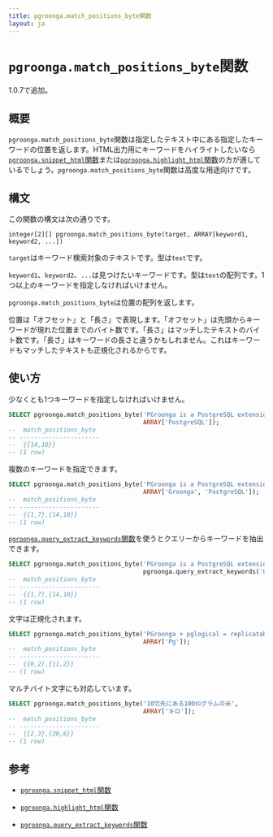 ```yaml
---
title: pgroonga.match_positions_byte関数
layout: ja
---
```


# `pgroonga.match_positions_byte`関数

1.0.7で追加。

## 概要

`pgroonga.match_positions_byte`関数は指定したテキスト中にある指定したキーワードの位置を返します。HTML出力用にキーワードをハイライトしたいなら[`pgroonga.snippet_html`関数](pgroonga-snippet-html.html)または[`pgroonga.highlight_html`関数](pgroonga-highlight-html.html)の方が適しているでしょう。`pgroonga.match_positions_byte`関数は高度な用途向けです。

## 構文

この関数の構文は次の通りです。

```text
integer[2][] pgroonga.match_positions_byte(target, ARRAY[keyword1, keyword2, ...])
```

`target`はキーワード検索対象のテキストです。型は`text`です。

`keyword1`、`keyword2`、`...`は見つけたいキーワードです。型は`text`の配列です。1つ以上のキーワードを指定しなければいけません。

`pgroonga.match_positions_byte`は位置の配列を返します。

位置は「オフセット」と「長さ」で表現します。「オフセット」は先頭からキーワードが現れた位置までのバイト数です。「長さ」はマッチしたテキストのバイト数です。「長さ」はキーワードの長さと違うかもしれません。これはキーワードもマッチしたテキストも正規化されるからです。

## 使い方

少なくとも1つキーワードを指定しなければいけません。

```sql
SELECT pgroonga.match_positions_byte('PGroonga is a PostgreSQL extension.',
                                     ARRAY['PostgreSQL']);
--  match_positions_byte 
-- ----------------------
--  {{14,10}}
-- (1 row)
```

複数のキーワードを指定できます。

```sql
SELECT pgroonga.match_positions_byte('PGroonga is a PostgreSQL extension.',
                                     ARRAY['Groonga', 'PostgreSQL']);
--  match_positions_byte 
-- ----------------------
--  {{1,7},{14,10}}
-- (1 row)
```

[`pgroonga.query_extract_keywords`関数](pgroonga-query-extract-keywords.html)を使うとクエリーからキーワードを抽出できます。

```sql
SELECT pgroonga.match_positions_byte('PGroonga is a PostgreSQL extension.',
                                     pgroonga.query_extract_keywords('Groonga PostgreSQL -extension'));
--  match_positions_byte 
-- ----------------------
--  {{1,7},{14,10}}
-- (1 row)
```

文字は正規化されます。

```sql
SELECT pgroonga.match_positions_byte('PGroonga + pglogical = replicatable!',
                                     ARRAY['Pg']);
--  match_positions_byte 
-- ----------------------
--  {{0,2},{11,2}}
-- (1 row)
```

マルチバイト文字にも対応しています。

```sql
SELECT pgroonga.match_positions_byte('10㌖先にある100ｷﾛグラムの米',
                                     ARRAY['キロ']);
--  match_positions_byte 
-- ----------------------
--  {{2,3},{20,6}}
-- (1 row)
```

## 参考

  * [`pgroonga.snippet_html`関数](pgroonga-query-snippet-html.html)

  * [`pgroonga.highlight_html`関数](pgroonga-query-highlight-html.html)

  * [`pgroonga.query_extract_keywords`関数](pgroonga-query-extract-keywords.html)


